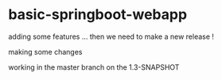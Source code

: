 # basic-springboot-webapp

adding some features ... then we need to make a new release !

making some changes

working in the master branch on the 1.3-SNAPSHOT 